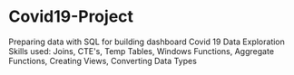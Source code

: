 # Covid19-Project
Preparing data with SQL for building dashboard
Covid 19 Data Exploration Skills used: Joins, CTE's, Temp Tables, Windows Functions, Aggregate Functions, Creating Views, Converting Data Types
